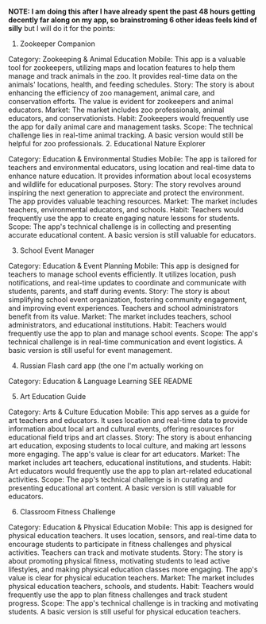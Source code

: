 **NOTE: I am doing this after I have already spent the past 48 hours getting decently far along on my app, so brainstroming 6 other ideas feels kind of silly**
but I will do it for the points:


1. Zookeeper Companion

Category: Zookeeping & Animal Education
Mobile: This app is a valuable tool for zookeepers, utilizing maps and location features to help them manage and track animals in the zoo. It provides real-time data on the animals' locations, health, and feeding schedules.
Story: The story is about enhancing the efficiency of zoo management, animal care, and conservation efforts. The value is evident for zookeepers and animal educators.
Market: The market includes zoo professionals, animal educators, and conservationists.
Habit: Zookeepers would frequently use the app for daily animal care and management tasks.
Scope: The technical challenge lies in real-time animal tracking. A basic version would still be helpful for zoo professionals.
2. Educational Nature Explorer

Category: Education & Environmental Studies
Mobile: The app is tailored for teachers and environmental educators, using location and real-time data to enhance nature education. It provides information about local ecosystems and wildlife for educational purposes.
Story: The story revolves around inspiring the next generation to appreciate and protect the environment. The app provides valuable teaching resources.
Market: The market includes teachers, environmental educators, and schools.
Habit: Teachers would frequently use the app to create engaging nature lessons for students.
Scope: The app's technical challenge is in collecting and presenting accurate educational content. A basic version is still valuable for educators.

3. School Event Manager

Category: Education & Event Planning
Mobile: This app is designed for teachers to manage school events efficiently. It utilizes location, push notifications, and real-time updates to coordinate and communicate with students, parents, and staff during events.
Story: The story is about simplifying school event organization, fostering community engagement, and improving event experiences. Teachers and school administrators benefit from its value.
Market: The market includes teachers, school administrators, and educational institutions.
Habit: Teachers would frequently use the app to plan and manage school events.
Scope: The app's technical challenge is in real-time communication and event logistics. A basic version is still useful for event management.

4. Russian Flash card app (the one I'm actually working on

Category: Education & Language Learning
SEE README 

5. Art Education Guide

Category: Arts & Culture Education
Mobile: This app serves as a guide for art teachers and educators. It uses location and real-time data to provide information about local art and cultural events, offering resources for educational field trips and art classes.
Story: The story is about enhancing art education, exposing students to local culture, and making art lessons more engaging. The app's value is clear for art educators.
Market: The market includes art teachers, educational institutions, and students.
Habit: Art educators would frequently use the app to plan art-related educational activities.
Scope: The app's technical challenge is in curating and presenting educational art content. A basic version is still valuable for educators.

6. Classroom Fitness Challenge

Category: Education & Physical Education
Mobile: This app is designed for physical education teachers. It uses location, sensors, and real-time data to encourage students to participate in fitness challenges and physical activities. Teachers can track and motivate students.
Story: The story is about promoting physical fitness, motivating students to lead active lifestyles, and making physical education classes more engaging. The app's value is clear for physical education teachers.
Market: The market includes physical education teachers, schools, and students.
Habit: Teachers would frequently use the app to plan fitness challenges and track student progress.
Scope: The app's technical challenge is in tracking and motivating students. A basic version is still useful for physical education teachers.

